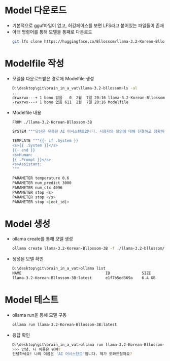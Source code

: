 # Model 다운로드
- 기본적으로 gguf파일이 없고, 허깅페이스를 보면 LFS라고 붙어있는 파일들이 존재
- 아래 명령어를 통해 모델을 통째로 다운로드
    ```bash
    git lfs clone https://huggingface.co/Bllossom/llama-3.2-Korean-Bllossom-3B
    ```

# Modelfile 작성
- 모델을 다운로드받은 경로에 Modelfile 생성
    ```bash
    D:\desktop\git\brain_in_a_vat\llama-3.2-bllossom>ls -al
    ...
    drwxrwx---+ 1 bono 없음   0  2월  7일 20:16 llama-3.2-Korean-Bllossom-3B
    -rwxrwx---+ 1 bono 없음 611  2월  7일 20:16 Modelfile
    ```
- Modelfile 내용
    ```bash
    FROM ./llama-3.2-Korean-Bllossom-3B

    SYSTEM """당신은 유용한 AI 어시스턴트입니다. 사용자의 질의에 대해 친절하고 정확하게 답변해야 합니다. You are a helpful AI assistant, you'll need to answer users' queries in a friendly and accurate manner. 모든 대답은 한국어(Korean)으로 대답해주세요."""

    TEMPLATE """{{- if .System }}
    <s>{{ .System }}</s>
    {{- end }}
    <s>Human:
    {{ .Prompt }}</s>
    <s>Assistant:
    """

    PARAMETER temperature 0.6
    PARAMETER num_predict 3000
    PARAMETER num_ctx 4096
    PARAMETER stop <s>
    PARAMETER stop </s>
    PARAMETER stop <|eot_id|>
    ```

# Model 생성
- ollama create를 통해 모델 생성
    ```bash
    ollama create llama-3.2-Korean-Bllossom-3B -f ./llama-3.2-bllossom/Modelfile
    ```
- 생성된 모델 확인
    ```bash
    D:\desktop\git\brain_in_a_vat>ollama list
    NAME                                     ID              SIZE      MODIFIED      
    llama-3.2-Korean-Bllossom-3B:latest      e1f7b5ed369a    6.4 GB    3 minutes ago
    ```

# Model 테스트
- ollama run을 통해 모델 구동
    ```bash
    ollama run llama-3.2-Korean-Bllossom-3B:latest
    ```
- 응답 확인
    ```bash
    D:\desktop\git\brain_in_a_vat>ollama run llama-3.2-Korean-Bllossom-3B:latest
    >>> 안녕. 니 이름은 뭐야?
    안녕하세요! 나의 이름은 'AI 어시스턴트'입니다. 제가 도와드릴까요?
    ```